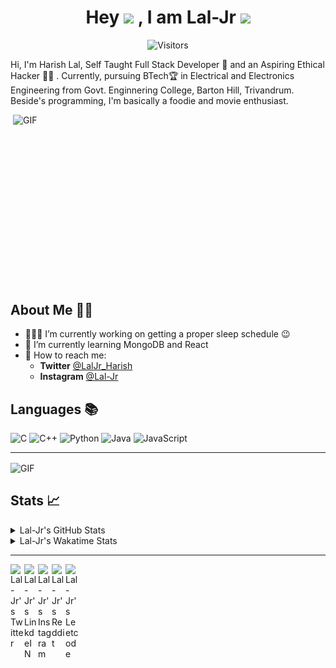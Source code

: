 <div align="center">
  
# Hey <img src="https://media.tenor.com/images/822fb670841c6f6582fefbb82e338a50/tenor.gif" width="29px"> , I am Lal-Jr <img src="https://i.pinimg.com/originals/9e/06/97/9e0697990828bb8319be8105c939b108.gif" width="70px">

![Visitors](https://visitor-badge.glitch.me/badge?page_id=Lal-Jr)

</div>

Hi, I'm Harish Lal, Self Taught Full Stack Developer 📖 and an Aspiring Ethical Hacker 👨‍💻 . Currently, pursuing BTech🏆 in Electrical and Electronics Engineering from Govt. Enginnering College, Barton Hill, Trivandrum. Beside's programming, I'm basically a foodie and movie enthusiast.

<img align="right" alt="GIF" height="300px" src="https://github.com/abhisheknaiidu/abhisheknaiidu/blob/master/code.gif?raw=true" width="500" height="320"/>

## About Me 👱🏼

- 👨🏽‍💻 I’m currently working on getting a proper sleep schedule :wink:
- 🌱 I’m currently learning MongoDB and React
- 💬 How to reach me: 
    - **Twitter** [@LalJr_Harish](https://twitter.com/LalJr_Harish)
    - **Instagram** [@Lal-Jr](https://www.instagram.com/_lal._.jr_/)
    
## Languages 📚 

![C](https://img.shields.io/badge/-C-000?style=flat&logo=C)
![C++](https://img.shields.io/badge/-C++-000?style=flat&logo=C%2B%2B&logoColor=00599C)
![Python](https://img.shields.io/badge/-Python-000?style=flat&logo=python)
![Java](https://img.shields.io/badge/-Java-000?style=flat&logo=Java&logoColor=007396)
![JavaScript](https://img.shields.io/badge/-JavaScript-000?style=flat&logo=javascript)

---

<img align="center" alt="GIF" src="https://github4life.herokuapp.com/Lal-Jr.gif"/>

##  Stats 📈 

<details>
  <summary> Lal-Jr's GitHub Stats </summary>
<a href="https://github.com/Lal-Jr">
<img align="center" src="https://github-readme-stats.vercel.app/api?username=Lal-Jr&show_icons=true&theme=tokyonight&icon_color=6392DF&hide=prs" alt="Lal-Jr's GitHub Stats" />
</a> 
<a href="https://github.com/Lal-Jr">
<img align="center" src="https://github-readme-stats.vercel.app/api/top-langs/?username=Lal-Jr&layout=compact&show_icons=true&theme=tokyonight&icon_color=6392DF&hide=prs" />
</a>
</details>
<details>
<summary> Lal-Jr's Wakatime Stats </summary>
<!--START_SECTION:waka-->
</br>
![Profile Views](http://img.shields.io/badge/Profile%20Views-34-blue)

![Lines of code](https://img.shields.io/badge/From%20Hello%20World%20I%27ve%20Written-3933%20lines%20of%20code-blue)

**🐱 My Github Data** 

> 🏆 270 Contributions in the Year 2020
 > 
> 📦 342 Bytes Used in Github's Storage 
 > 
> 🚫 Not Opted to Hire
 > 
> 📜 15 Public Repositories
 > 
> 🔑 2 Private Repositories 

**I'm an Early 🐤** 

```text
🌞 Morning    45 commits     █████████░░░░░░░░░░░░░░░░   37.19% 
🌆 Daytime    52 commits     ██████████░░░░░░░░░░░░░░░   42.98% 
🌃 Evening    18 commits     ███░░░░░░░░░░░░░░░░░░░░░░   14.88% 
🌙 Night      6 commits      █░░░░░░░░░░░░░░░░░░░░░░░░   4.96%

```
📅 **I'm Most Productive on Friday** 

```text
Monday       15 commits     ███░░░░░░░░░░░░░░░░░░░░░░   12.4% 
Tuesday      0 commits      ░░░░░░░░░░░░░░░░░░░░░░░░░   0.0% 
Wednesday    22 commits     ████░░░░░░░░░░░░░░░░░░░░░   18.18% 
Thursday     8 commits      █░░░░░░░░░░░░░░░░░░░░░░░░   6.61% 
Friday       65 commits     █████████████░░░░░░░░░░░░   53.72% 
Saturday     10 commits     ██░░░░░░░░░░░░░░░░░░░░░░░   8.26% 
Sunday       1 commits      ░░░░░░░░░░░░░░░░░░░░░░░░░   0.83%

```


📊 **This Week I Spent My Time On** 

```text
💬 Programming Languages: 
Python                   2 hrs 29 mins       ███████████████░░░░░░░░░░   63.05% 
Java                     1 hr 27 mins        █████████░░░░░░░░░░░░░░░░   36.95%

🔥 Editors: 
VS Code                  3 hrs 56 mins       █████████████████████████   100.0%

```

**Timeline**

![Chart not found](https://github.com/Lal-Jr/Lal-Jr/blob/master/charts/bar_graph.png) 


<!--END_SECTION:waka-->
</details>

--- 

<a href="https://twitter.com/LalJr_Harish">
  <img align="left" alt="Lal-Jr's Twitter" width="22px" src="https://cdn.jsdelivr.net/npm/simple-icons@v3/icons/twitter.svg" />
</a>
<a href="https://www.linkedin.com/in/Lal-Jr/">
  <img align="left" alt="Lal-Jr's LinkdeIN" width="22px" src="https://cdn.jsdelivr.net/npm/simple-icons@v3/icons/linkedin.svg" />
</a>
<a href="https://www.instagram.com/_lal._.jr_/">
  <img align="left" alt="Lal-Jr's Instagram" width="22px" src="https://cdn.jsdelivr.net/npm/simple-icons@v3/icons/instagram.svg" />
</a>
<a href="https://www.reddit.com/user/Lal-Jr/">
  <img align="left" alt="Lal-Jr's Reddit" width="22px" src="https://cdn.jsdelivr.net/npm/simple-icons@v3/icons/reddit.svg" />
</a>
<a href="https://leetcode.com/Lal-Jr/">
  <img align="left" alt="Lal-Jr's Leetcode" width="22px" src="https://cdn.jsdelivr.net/npm/simple-icons@v3/icons/leetcode.svg" />
</a>
